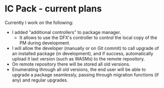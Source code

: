 # IC Pack - current plans

Currently I work on the following:

- I added "additional controllers" to package manager.
    - It allows to use the DFX's controller to control the local copy of the PM during development.
- I will allow the developer (manually or on Git commit) to call upgrade of an installed package (in development),
  and if success, automatically upload it last version (such as WASMs) to the remote repository.
- On remote repository there will be stored all old versions.
- Enumerating through all old versions, the end user will be able to upgrade a package seamlessly,
  passing through migration functions (if any) and regular upgrades.
